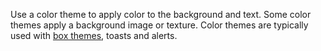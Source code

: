 Use a color theme to apply color to the background and text. Some color themes
apply a background image or texture. Color themes are typically used with
[box themes](#box), toasts and alerts.
